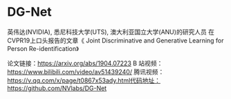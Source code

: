 

<!--
 * @version:
 * @Author:  StevenJokess https://github.com/StevenJokess
 * @Date: 2020-12-22 18:29:56
 * @LastEditors:  StevenJokess https://github.com/StevenJokess
 * @LastEditTime: 2020-12-22 18:30:40
 * @Description:
 * @TODO::
 * @Reference:GAN入门：5分钟学会行人换衣生成 - 交大第一carry的文章 - 知乎
https://zhuanlan.zhihu.com/p/80087147
-->
# DG-Net

英伟达(NVIDIA), 悉尼科技大学(UTS), 澳大利亚国立大学(ANU)的研究人员 在CVPR19上口头报告的文章《 Joint Discriminative and Generative Learning for Person Re-identification》

论文链接：https://arxiv.org/abs/1904.07223 B 站视频： https://www.bilibili.com/video/av51439240/ 腾讯视频： https://v.qq.com/x/page/t0867x53ady.html代码地址：https://github.com/NVlabs/DG-Net

